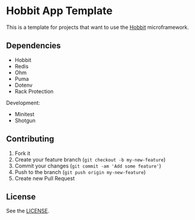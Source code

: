 # Hobbit App Template

This is a template for projects that want to use the
[Hobbit](https://github.com/patriciomacadden/hobbit) microframework.

## Dependencies

* Hobbit
* Redis
* Ohm
* Puma
* Dotenv
* Rack Protection

Development:

* Minitest
* Shotgun

## Contributing

1. Fork it
2. Create your feature branch (`git checkout -b my-new-feature`)
3. Commit your changes (`git commit -am 'Add some feature'`)
4. Push to the branch (`git push origin my-new-feature`)
5. Create new Pull Request

## License

See the [LICENSE](https://github.com/ombulabs/hobbit-app/blob/master/LICENSE).
